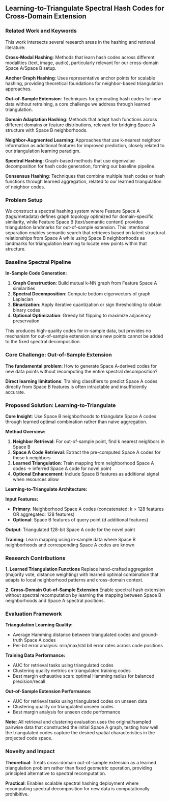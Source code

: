 ## Learning-to-Triangulate Spectral Hash Codes for Cross-Domain Extension

### Related Work and Keywords

This work intersects several research areas in the hashing and retrieval
literature:

**Cross-Modal Hashing**: Methods that learn hash codes across different
modalities (text, image, audio), particularly relevant for our cross-domain
Space A/Space B setup.

**Anchor Graph Hashing**: Uses representative anchor points for scalable
hashing, providing theoretical foundations for neighbor-based triangulation
approaches.

**Out-of-Sample Extension**: Techniques for generating hash codes for new data
without retraining, a core challenge we address through learned triangulation.

**Domain Adaptation Hashing**: Methods that adapt hash functions across
different domains or feature distributions, relevant for bridging Space A
structure with Space B neighborhoods.

**Neighbor-Augmented Learning**: Approaches that use k-nearest neighbor
information as additional features for improved prediction, closely related to
our triangulation learning paradigm.

**Spectral Hashing**: Graph-based methods that use eigenvalue decomposition for
hash code generation, forming our baseline pipeline.

**Consensus Hashing**: Techniques that combine multiple hash codes or hash
functions through learned aggregation, related to our learned triangulation of
neighbor codes.

### Problem Setup

We construct a spectral hashing system where Feature Space A (tags/metadata)
defines graph topology optimized for domain-specific similarity, while Feature
Space B (text/semantic content) provides triangulation landmarks for
out-of-sample extension. This intentional separation enables semantic search
that retrieves based on latent structural relationships from Space A while using
Space B neighborhoods as landmarks for triangulation learning to locate new
points within that structure.

### Baseline Spectral Pipeline

**In-Sample Code Generation:**
1. **Graph Construction**: Build mutual k-NN graph from Feature Space A similarities
2. **Spectral Decomposition**: Compute bottom eigenvectors of graph Laplacian
3. **Binarization**: Apply iterative quantization or sign thresholding to obtain binary codes
4. **Optional Optimization**: Greedy bit flipping to maximize adjacency preservation

This produces high-quality codes for in-sample data, but provides no mechanism
for out-of-sample extension since new points cannot be added to the fixed
spectral decomposition.

### Core Challenge: Out-of-Sample Extension

**The fundamental problem**: How to generate Space A-derived codes for new data
points without recomputing the entire spectral decomposition?

**Direct learning limitations**: Training classifiers to predict Space A codes
directly from Space B features is often intractable and insufficiently accurate.

### Proposed Solution: Learning-to-Triangulate

**Core Insight**: Use Space B neighborhoods to triangulate Space A codes through
learned optimal combination rather than naive aggregation.

**Method Overview:**
1. **Neighbor Retrieval**: For out-of-sample point, find k nearest neighbors in Space B
2. **Space A Code Retrieval**: Extract the pre-computed Space A codes for these k neighbors
3. **Learned Triangulation**: Train mapping from neighborhood Space A codes → inferred Space A code for novel point
4. **Optional Enhancement**: Include Space B features as additional signal when resources allow

**Learning-to-Triangulate Architecture:**

**Input Features:**
- **Primary**: Neighborhood Space A codes (concatenated: k × 128 features OR
  aggregated: 128 features)
- **Optional**: Space B features of query point (d additional features)

**Output**: Triangulated 128-bit Space A code for the novel point

**Training**: Learn mapping using in-sample data where Space B neighborhoods and
corresponding Space A codes are known

### Research Contributions

**1. Learned Triangulation Functions**
Replace hand-crafted aggregation (majority vote, distance weighting) with
learned optimal combination that adapts to local neighborhood patterns and
cross-domain context.

**2. Cross-Domain Out-of-Sample Extension**
Enable spectral hash extension without spectral recomputation by learning the
mapping between Space B neighborhoods and Space A spectral positions.

### Evaluation Framework

**Triangulation Learning Quality:**
- Average Hamming distance between triangulated codes and ground-truth Space A codes
- Per-bit error analysis: min/max/std bit error rates across code positions

**Training Data Performance:**
- AUC for retrieval tasks using triangulated codes
- Clustering quality metrics on triangulated training codes
- Best margin exhaustive scan: optimal Hamming radius for balanced
  precision/recall

**Out-of-Sample Extension Performance:**
- AUC for retrieval tasks using triangulated codes on unseen data
- Clustering quality on triangulated unseen codes
- Best margin analysis for unseen code performance

**Note**: All retrieval and clustering evaluation uses the original/sampled
pairwise data that constructed the initial Space A graph, testing how well the
triangulated codes capture the desired spatial characteristics in the projected
code space.

### Novelty and Impact

**Theoretical**: Treats cross-domain out-of-sample extension as a learned
triangulation problem rather than fixed geometric operation, providing
principled alternative to spectral recomputation.

**Practical**: Enables scalable spectral hashing deployment where recomputing
spectral decomposition for new data is computationally prohibitive.
